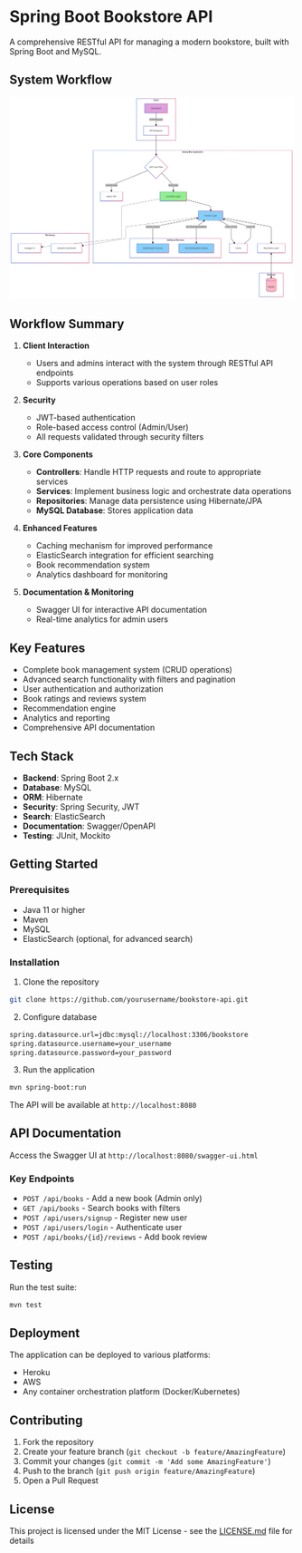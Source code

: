 # Spring Boot Bookstore API

A comprehensive RESTful API for managing a modern bookstore, built with Spring Boot and MySQL.

## System Workflow

![alt text](Architecture.png)

## Workflow Summary

1. **Client Interaction**
   - Users and admins interact with the system through RESTful API endpoints
   - Supports various operations based on user roles

2. **Security**
   - JWT-based authentication
   - Role-based access control (Admin/User)
   - All requests validated through security filters

3. **Core Components**
   - **Controllers**: Handle HTTP requests and route to appropriate services
   - **Services**: Implement business logic and orchestrate data operations
   - **Repositories**: Manage data persistence using Hibernate/JPA
   - **MySQL Database**: Stores application data

4. **Enhanced Features**
   - Caching mechanism for improved performance
   - ElasticSearch integration for efficient searching
   - Book recommendation system
   - Analytics dashboard for monitoring

5. **Documentation & Monitoring**
   - Swagger UI for interactive API documentation
   - Real-time analytics for admin users

## Key Features

- Complete book management system (CRUD operations)
- Advanced search functionality with filters and pagination
- User authentication and authorization
- Book ratings and reviews system
- Recommendation engine
- Analytics and reporting
- Comprehensive API documentation

## Tech Stack

- **Backend**: Spring Boot 2.x
- **Database**: MySQL
- **ORM**: Hibernate
- **Security**: Spring Security, JWT
- **Search**: ElasticSearch
- **Documentation**: Swagger/OpenAPI
- **Testing**: JUnit, Mockito

## Getting Started

### Prerequisites

- Java 11 or higher
- Maven
- MySQL
- ElasticSearch (optional, for advanced search)

### Installation

1. Clone the repository
```bash
git clone https://github.com/yourusername/bookstore-api.git
```

2. Configure database
```properties
spring.datasource.url=jdbc:mysql://localhost:3306/bookstore
spring.datasource.username=your_username
spring.datasource.password=your_password
```

3. Run the application
```bash
mvn spring-boot:run
```

The API will be available at `http://localhost:8080`

## API Documentation

Access the Swagger UI at `http://localhost:8080/swagger-ui.html`

### Key Endpoints

- `POST /api/books` - Add a new book (Admin only)
- `GET /api/books` - Search books with filters
- `POST /api/users/signup` - Register new user
- `POST /api/users/login` - Authenticate user
- `POST /api/books/{id}/reviews` - Add book review

## Testing

Run the test suite:
```bash
mvn test
```

## Deployment

The application can be deployed to various platforms:
- Heroku
- AWS
- Any container orchestration platform (Docker/Kubernetes)

## Contributing

1. Fork the repository
2. Create your feature branch (`git checkout -b feature/AmazingFeature`)
3. Commit your changes (`git commit -m 'Add some AmazingFeature'`)
4. Push to the branch (`git push origin feature/AmazingFeature`)
5. Open a Pull Request

## License

This project is licensed under the MIT License - see the [LICENSE.md](LICENSE.md) file for details